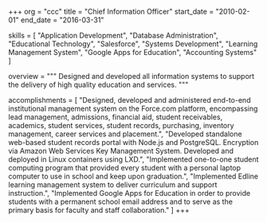 +++
org        = "ccc"
title      = "Chief Information Officer"
start_date = "2010-02-01"
end_date   = "2016-03-31"

skills = [
"Application Development",
"Database Administration",
"Educational Technology",
"Salesforce",
"Systems Development",
"Learning Management System",
"Google Apps for Education",
"Accounting Systems"
]

overview = """
Designed and developed all information systems to support the delivery of high quality education and services.
"""

accomplishments = [
"Designed, developed and administered end-to-end institutional management system on the Force.com platform, encompassing lead management, admissions, financial aid, student receivables, academics, student services, student records, purchasing, inventory management, career services and placement.",
"Developed standalone web-based student records portal with Node.js and PostgreSQL. Encryption via Amazon Web Services Key Management System. Developed and deployed in Linux containers using LXD.",
"Implemented one-to-one student computing program that provided every student with a personal laptop computer to use in school and keep upon graduation.",
"Implemented Edline learning management system to deliver curriculum and support instruction.",
"Implemented Google Apps for Education in order to provide students with a permanent school email address and to serve as the primary basis for faculty and staff collaboration."
]
+++
